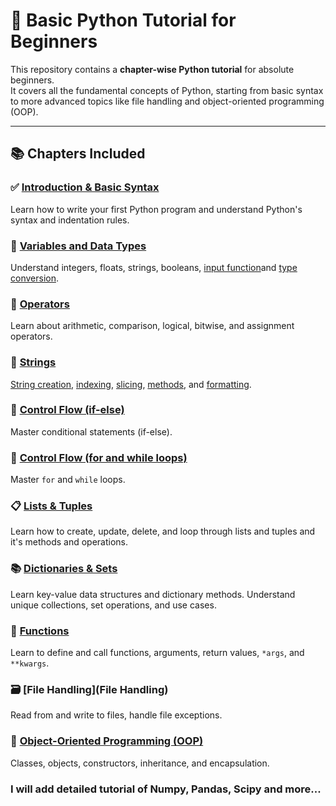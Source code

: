 # 🐍 Basic Python Tutorial for Beginners

This repository contains a **chapter-wise Python tutorial** for absolute beginners.  
It covers all the fundamental concepts of Python, starting from basic syntax to more advanced topics like file handling and object-oriented programming (OOP).

---

## 📚 Chapters Included

### ✅ [Introduction & Basic Syntax](Chapter%201/01_hello.py)  
Learn how to write your first Python program and understand Python's syntax and indentation rules.

### 🔢 [Variables and Data Types](Chapter%201/01_variable.py)  
Understand integers, floats, strings, booleans, [input function](Chapter%201/04_input_function.py)and [type conversion](Chapter%201/03_Typecasting.py).

### 🧮 [Operators](Chapter%201/02_Operators.py)  
Learn about arithmetic, comparison, logical, bitwise, and assignment operators.

### 🧵 [Strings](Chapter%203)  
[String creation](Chapter%203/01_Strings.py), [indexing](Chapter%203/02_stringslicing.py), [slicing](Chapter%203/02_stringslicing.py), [methods](Chapter%203/03_string_function.py), and [formatting](Chapter%203/04_escape_sequences.py).

### 🔁 [Control Flow (if-else)](Chapter%206)  
Master conditional statements (if-else).

### 🔁 [Control Flow (for and while loops)](Chapter%207)
Master `for` and `while` loops.

### 📋 [Lists & Tuples](Chapter%204)  
Learn how to create, update, delete, and loop through lists and tuples and it's methods and operations.

### 📚 [Dictionaries & Sets](Chapter%205)  
Learn key-value data structures and dictionary methods.
 Understand unique collections, set operations, and use cases.

### 🧰 [Functions](Chapter%208)  
Learn to define and call functions, arguments, return values, `*args`, and `**kwargs`.

### 🗃️ [File Handling](File Handling)  
Read from and write to files, handle file exceptions.

### 🧱 [Object-Oriented Programming (OOP)](OOPS)  
Classes, objects, constructors, inheritance, and encapsulation.

### I will add detailed tutorial of Numpy, Pandas, Scipy and more...

